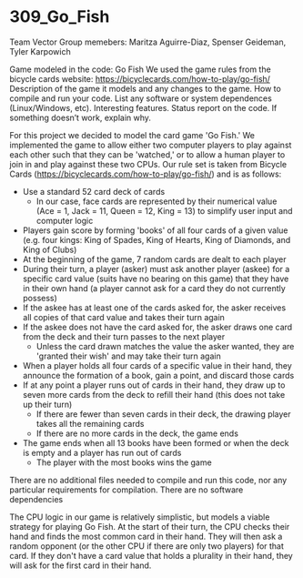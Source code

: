 # 309_Go_Fish
Team Vector
Group memebers: 
Maritza Aguirre-Diaz, Spenser Geideman, Tyler Karpowich

Game modeled in the code: Go Fish
We used the game rules from the bicycle cards website: https://bicyclecards.com/how-to-play/go-fish/
Description of the game it models and any changes to the game.
How to compile and run your code. List any software or system dependences (Linux/Windows, etc).
Interesting features. 
Status report on the code. If something doesn’t work, explain why.


For this project we decided to model the card game 'Go Fish.' We implemented the game to allow either two computer players to play against each other such that they can be 'watched,' or to allow a human player to join in and play against these two CPUs. Our rule set is taken from Bicycle Cards (https://bicyclecards.com/how-to-play/go-fish/) and is as follows:

  - Use a standard 52 card deck of cards
    - In our case, face cards are represented by their numerical value (Ace = 1, Jack = 11, Queen = 12, King = 13) to simplify user input and computer logic
  - Players gain score by forming 'books' of all four cards of a given value (e.g. four kings: King of Spades, King of Hearts, King of Diamonds, and King of Clubs)
  - At the beginning of the game, 7 random cards are dealt to each player
  - During their turn, a player (asker) must ask another player (askee) for a specific card value (suits have no bearing on this game) that they have in their own hand (a player cannot ask for a card they do not currently possess)
  - If the askee has at least one of the cards asked for, the asker receives all copies of that card value and takes their turn again
  - If the askee does not have the card asked for, the asker draws one card from the deck and their turn passes to the next player
    - Unless the card drawn matches the value the asker wanted, they are 'granted their wish' and may take their turn again
  - When a player holds all four cards of a specific value in their hand, they announce the formation of a book, gain a point, and discard those cards
  - If at any point a player runs out of cards in their hand, they draw up to seven more cards from the deck to refill their hand (this does not take up their turn)
    - If there are fewer than seven cards in their deck, the drawing player takes all the remaining cards
    - If there are no more cards in the deck, the game ends
  - The game ends when all 13 books have been formed or when the deck is empty and a player has run out of cards
    - The player with the most books wins the game

There are no additional files needed to compile and run this code, nor any particular requirements for compilation. There are no software dependencies

The CPU logic in our game is relatively simplistic, but models a viable strategy for playing Go Fish. At the start of their turn, the CPU checks their hand and finds the most common card in their hand. They will then ask a random opponent (or the other CPU if there are only two players) for that card. If they don't have a card value that holds a plurality in their hand, they will ask for the first card in their hand.
